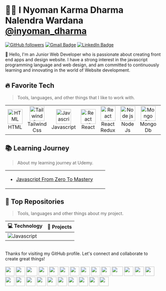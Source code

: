 # 👨‍💻 I Nyoman Karma Dharma Nalendra Wardana [@inyoman_dharma]((https://www.instagram.com/inyoman_dharma/))

[![GitHub followers](https://img.shields.io/github/followers/Marst313?label=Follow&style=social)](https://github.com/Marst313/?tab=follow)
[![Gmail Badge](https://img.shields.io/badge/-dlegoinyoman1@gmail.com-c14438?style=social&logo=Gmail&logoColor=red&link=mailto:dlegoinyoman1@gmail.com)](mailto:dlegoinyoman1@gmail.com)
[![LinkedIn Badge](https://img.shields.io/badge/-LinkedIn-blue?style=social&logo=Linkedin&logoColor=blue&link=https://www.linkedin.com/in/i-nyoman-karma-dharma-nalendra-wardana/)](https://www.linkedin.com/in/i-nyoman-karma-dharma-nalendra-wardana/)


:wave: Hello, I'm an Junior Web Developer who is passionate about creating front end apps and design website. I have a strong interest in the javascript programming language and web design, and am committed to continuously learning and innovating in the world of Website development.

<h2 align="left" id="macropower-tech">🔥 Favorite Tech</h2>

> Tools, languages, and other things that I like to work with.

<table>
  <tr>
  <td align="center"  width="96">
      <a>
        <img src="https://upload.wikimedia.org/wikipedia/commons/thumb/3/38/HTML5_Badge.svg/2048px-HTML5_Badge.svg.png" width="48" height="48" alt="HTML" />
      <br>HTML
    </td>
   <td align="center"  width="96">
      <a>
        <img src="https://upload.wikimedia.org/wikipedia/commons/thumb/d/d5/Tailwind_CSS_Logo.svg/320px-Tailwind_CSS_Logo.svg.png" width="48" height="48" alt="Tailwind Css" />
      </a>
      <br>Tailwind Css
    </td>
    <td align="center" width="96">
      <a>
       <img src="https://www.freepnglogos.com/uploads/javascript-png/javascript-vector-logo-yellow-png-transparent-javascript-vector-12.png" width="48" height="48" alt="Javascript" />
      </a>
      <br>Javascript
    </td>
    <td align="center" width="96">
      <a>
     <img src="https://upload.wikimedia.org/wikipedia/commons/thumb/a/a7/React-icon.svg/768px-React-icon.svg.png" width="48" height="48" alt="React JS" />
      </a>
      <br>React
    </td>
    <td align="center" width="96">
      <a>
        <img src="https://miro.medium.com/v2/resize:fit:500/1*tOI6UC5EaS2fPItCesI-AQ.png" width="48" height="48" alt="React redux" />
      </a>
      <br>React Redux
    </td>
 <td align="center" width="96">
      <a>
        <img src="https://seeklogo.com/images/N/nodejs-logo-FBE122E377-seeklogo.com.png" width="48" height="48" alt="Node js" />
      </a>
      <br>Node Js
    </td>
 <td align="center" width="96">
      <a>
        <img src="https://w7.pngwing.com/pngs/956/695/png-transparent-mongodb-original-wordmark-logo-icon-thumbnail.png" width="48" height="48" alt="Mongo Db" />
      </a>
      <br>Mongo Db
    </td>
<td align="center" width="96">
      <a>
        <img src="https://w7.pngwing.com/pngs/717/111/png-transparent-mysql-round-logo-tech-companies-thumbnail.png" width="48" height="48" alt="Mongo Db" />
      </a>
      <br>My Sql
</td>
<td align="center" width="96">
      <a>
        <img src="https://adware-technologies.s3.amazonaws.com/uploads/technology/thumbnail/20/express-js.png" width="48" height="48" alt="Mongo Db" />
      </a>
      <br>My Sql
</td>
        
  </tr>
</table>

<h2 align="left" id="macropower-tech">📚 Learning Journey</h2>

> About my learning journey at Udemy.

<table>
<tr>
<td>

<!-- BLOG-POST-LIST:START -->
- [Javascript From Zero To Mastery]()

<!-- BLOG-POST-LIST:END -->

</td>
<td>

<!-- BLOG-POST-LIST:START -->

<!-- BLOG-POST-LIST:END -->

</td>
<td>

<!-- BLOG-POST-LIST:START -->

<!-- BLOG-POST-LIST:END -->

</td>
</tr>
</table>

<h2 align="left" id="macropower-tech">🎯 Top Repositories</h2>

> Tools, languages and other things about my project.

<!-- START OF PROFILE STACK, DO NOT REMOVE -->
| 💻 **Technology** | 🚀 **Projects** |
| - | - |
| ![Javascript](https://img.shields.io/static/v1?label=&message=Javascript&color=3776AB&logo=Javascript&logoColor=FFFFFF)|

<!-- END OF PROFILE STACK, DO NOT REMOVE -->

<!-- BLOG-POST-LIST:START -->
<br>
Thanks for visiting my GitHub profile. Let's connect and collaborate to create great things!
<!-- BLOG-POST-LIST:END -->


<div>
  <br>
    <img src="https://cultofthepartyparrot.com/parrots/hd/githubparrot.gif" width="30" height="30"/>
    <img src="https://cultofthepartyparrot.com/flags/hd/indiaparrot.gif" width="30" height="30"/>
    <img src="https://cultofthepartyparrot.com/parrots/asyncparrot.gif" width="36" height="30"/>
    <img src="https://cultofthepartyparrot.com/parrots/hd/exceptionallyfastparrot.gif" width="30" height="30"/>
    <img src="https://cultofthepartyparrot.com/parrots/hd/60fpsparrot.gif" width="30" height="30"/>
    <img src="https://cultofthepartyparrot.com/parrots/hd/jumpingparrot.gif" width="30" height="30"/>
    <img src="https://cultofthepartyparrot.com/parrots/hd/opensourceparrot.gif" width="30" height="30"/>
    <img src="https://cultofthepartyparrot.com/parrots/hd/dealwithitnowparrot.gif" width="30" height="30"/>
    <img src="https://cultofthepartyparrot.com/parrots/hd/hypnoparrotlight.gif" width="30" height="30"/>
    <img src="https://cultofthepartyparrot.com/parrots/databaseparrot.gif" width="30" height="30"/>
    <img src="https://cultofthepartyparrot.com/parrots/fixparrot.gif" width="36" height="30"/>
    <img src="https://cultofthepartyparrot.com/parrots/hd/laptop_parrot.gif" width="30" height="30"/>
    <img src="https://cultofthepartyparrot.com/parrots/hd/spinningparrot.gif" width="30" height="30"/>
    <img src="https://cultofthepartyparrot.com/parrots/hd/levitationparrot.gif" width="30" height="30"/>
    <img src="https://cultofthepartyparrot.com/parrots/hd/meldparrot.gif" width="30" height="30"/>
    <img src="https://cultofthepartyparrot.com/parrots/slomoparrot.gif" width="30" height="30"/>
    <img src="https://cultofthepartyparrot.com/parrots/hd/moonwalkingparrot.gif" width="30" height="30"/>
    <img src="https://cultofthepartyparrot.com/parrots/hd/stableparrot.gif" width="30" height="30"/>
    <img src="https://cultofthepartyparrot.com/parrots/hd/scienceparrot.gif" width="30" height="30"/>
    <img src="https://cultofthepartyparrot.com/parrots/hd/pirateparrot.gif" width="30" height="30"/>
    <img src="https://cultofthepartyparrot.com/parrots/hd/footballparrot.gif" width="30" height="30"/>
    <img src="https://cultofthepartyparrot.com/parrots/hd/illuminatiparrot.gif" width="30" height="30"/>
    <img src="https://cultofthepartyparrot.com/parrots/hd/hypnoparrotdark.gif" width="30" height="30"/>
    <img src="https://cultofthepartyparrot.com/parrots/hd/mustacheparrot.gif" width="30" height="30"/>
</div>
